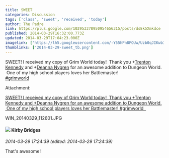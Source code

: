 ```yaml
---
title: SWEET
categories: Discussion
tags: ['class', 'sweet', 'received', 'today']
author: The Padre
link: https://plus.google.com/102953378950954656315/posts/dsEk5Xmkdce
published: 2014-03-29T16:32:00.773Z
updated: 2014-03-29T17:04:23.000Z
imagelink: ['https://lh5.googleusercontent.com/-Y55hPn8FOUw/Uzb0qJIKwbI/AAAAAAAABo8/OTxyvlksfUM/w1280-h720/WIN_20140329_112601.JPG']
thumblinks: ['2014-03-29-sweet_tb.png']
---
```


SWEET! I received my copy of Grim World today!  Thank you <span class="proflinkWrapper"><span class="proflinkPrefix">+</span><a class="proflink" href="https://plus.google.com/105533087046914570553" oid="105533087046914570553">Trenton Kennedy</a></span> and <span class="proflinkWrapper"><span class="proflinkPrefix">+</span><a class="proflink" href="https://plus.google.com/112858156456866254994" oid="112858156456866254994">Deanna Nygren</a></span> for an awesome addition to Dungeon World.  One of my high school players loves her Battlemaster! <br /> <a rel="nofollow" class="ot-hashtag" href="https://plus.google.com/s/%23grimworld/posts">#grimworld</a>  


Attachment:

<a href='https://plus.google.com/photos/102953378950954656315/albums/5996248955922149473/5996248958732255666?sqi=100084733231320276299&sqsi=495ab0e7-7352-40c7-9718-677d19c9273e'>SWEET! I received my copy of Grim World today!  Thank you +Trenton Kennedy and +Deanna Nygren for an awesome addition to Dungeon World.  One of my high school players loves her Battlemaster!
#grimworld  </a>


WIN_20140329_112601.JPG
<div id='comment z13hzfu4dquee5haw04chltxawaftpxbnvc0k'>
  <h4><img src='{{site.baseurl}}//images/avatars/115364619294761102138_photo.jpg'> Kirby Bridges</h4>
      <p><cite>2014-03-29 17:24:39 (edited: 2014-03-29 17:24:39)</cite></p>
        <p>That&#39;s awesome!</p>
</div>
        
